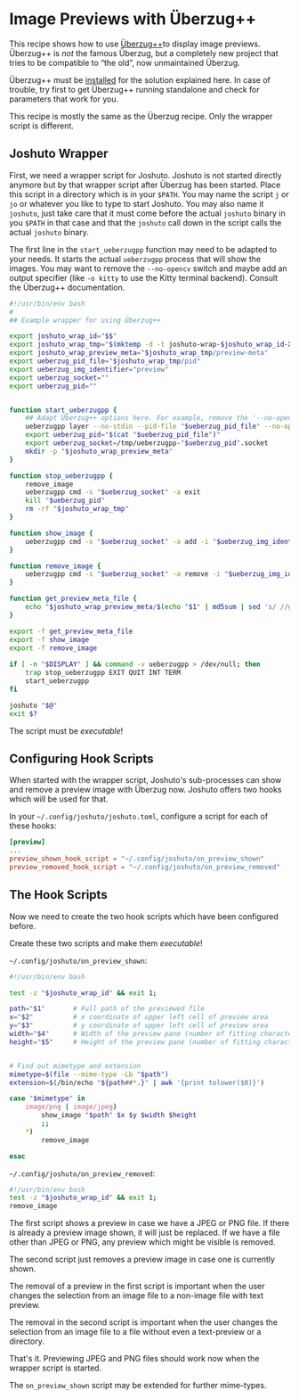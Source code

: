 # Image Previews with Überzug++
This recipe shows how to use [Überzug++](https://github.com/jstkdng/ueberzugpp)to display image previews.
Überzug++ is _not_ the famous Überzug, but a completely new project that tries to be compatible to 
“the old”, now unmaintained Überzug.

Überzug++ must be [installed](https://github.com/jstkdng/ueberzugpp#install) for the solution explained here.
In case of trouble, try first to get Überzug++ running standalone and check for parameters that
work for you.

This recipe is mostly the same as the Überzug recipe.
Only the wrapper script is different.

## Joshuto Wrapper

First, we need a wrapper script for Joshuto.
Joshuto is not started directly anymore but by that wrapper script
after Überzug has been started.
Place this script in a directory which is in your `$PATH`.
You may name the script `j` or `jo` or whatever you like to type to start Joshuto.
You may also name it `joshuto`, just take care that it
must come before the actual `joshuto` binary in you `$PATH` in that case and
that the `joshuto` call down in the script calls the actual `joshuto` binary.

The first line in the `start_ueberzugpp` function may need to be adapted to your
needs. It starts the actual `ueberzugpp` process that will show the images.
You may want to remove the `--no-opencv` switch and maybe add an output specifier
(like `-o kitty` to use the Kitty terminal backend).
Consult the Überzug++ documentation.

```bash
#!/usr/bin/env bash
#
## Example wrapper for using Überzug++

export joshuto_wrap_id="$$"
export joshuto_wrap_tmp="$(mktemp -d -t joshuto-wrap-$joshuto_wrap_id-XXXXXX)"
export joshuto_wrap_preview_meta="$joshuto_wrap_tmp/preview-meta"
export ueberzug_pid_file="$joshuto_wrap_tmp/pid"
export ueberzug_img_identifier="preview"
export ueberzug_socket=""
export ueberzug_pid=""


function start_ueberzugpp {
    ## Adapt Überzug++ options here. For example, remove the '--no-opencv' or set another output method.
    ueberzugpp layer --no-stdin --pid-file "$ueberzug_pid_file" --no-opencv &>/dev/null
    export ueberzug_pid="$(cat "$ueberzug_pid_file")"
    export ueberzug_socket=/tmp/ueberzugpp-"$ueberzug_pid".socket
    mkdir -p "$joshuto_wrap_preview_meta"
}

function stop_ueberzugpp {
    remove_image
    ueberzugpp cmd -s "$ueberzug_socket" -a exit
    kill "$ueberzug_pid"
    rm -rf "$joshuto_wrap_tmp"
}

function show_image {
    ueberzugpp cmd -s "$ueberzug_socket" -a add -i "$ueberzug_img_identifier" -x "$2" -y "$3" --max-width "$4" --max-height "$5" -f "$1" &>/dev/null
}

function remove_image {
    ueberzugpp cmd -s "$ueberzug_socket" -a remove -i "$ueberzug_img_identifier" &>/dev/null
}

function get_preview_meta_file {
    echo "$joshuto_wrap_preview_meta/$(echo "$1" | md5sum | sed 's/ //g')"
}

export -f get_preview_meta_file
export -f show_image
export -f remove_image
 
if [ -n "$DISPLAY" ] && command -v ueberzugpp > /dev/null; then
    trap stop_ueberzugpp EXIT QUIT INT TERM
    start_ueberzugpp
fi

joshuto "$@"
exit $?
```

The script must be _executable_!

## Configuring Hook Scripts

When started with the wrapper script, Joshuto's sub-processes can show and remove a
preview image with Überzug now. Joshuto offers two hooks which will be used for that.

In your `~/.config/joshuto/joshuto.toml`, configure a script for each of these hooks:

```toml
[preview]
...
preview_shown_hook_script = "~/.config/joshuto/on_preview_shown"
preview_removed_hook_script = "~/.config/joshuto/on_preview_removed"
```

## The Hook Scripts

Now we need to create the two hook scripts which have been configured before.

Create these two scripts and make them _executable_!

`~/.config/joshuto/on_preview_shown`:

```bash
#!/usr/bin/env bash

test -z "$joshuto_wrap_id" && exit 1;

path="$1"       # Full path of the previewed file
x="$2"          # x coordinate of upper left cell of preview area
y="$3"          # y coordinate of upper left cell of preview area
width="$4"      # Width of the preview pane (number of fitting characters)
height="$5"     # Height of the preview pane (number of fitting characters)


# Find out mimetype and extension
mimetype=$(file --mime-type -Lb "$path")
extension=$(/bin/echo "${path##*.}" | awk '{print tolower($0)}')

case "$mimetype" in
    image/png | image/jpeg)
        show_image "$path" $x $y $width $height
        ;;
    *)
        remove_image

esac
```

`~/.config/joshuto/on_preview_removed`:

```bash
#!/usr/bin/env bash
test -z "$joshuto_wrap_id" && exit 1;
remove_image
```

The first script shows a preview in case we have a JPEG or PNG file.
If there is already a preview image shown, it will just be replaced.
If we have a file other than JPEG or PNG, any preview which might be
visible is removed.

The second script just removes a preview image in case one is currently shown.

The removal of a preview in the first script is important when the user changes
the selection from an image file to a non-image file with text preview.

The removal in the second script is important when the user changes the selection
from an image file to a file without even a text-preview or a directory.

That's it. Previewing JPEG and PNG files should work now when the wrapper
script is started.

The `on_preview_shown` script may be extended for further mime-types.

